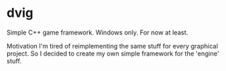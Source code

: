 # dvig
Simple C++ game framework. Windows only. For now at least.

Motivation
I'm tired of reimplementing the same stuff for every graphical project. So I decided to create my own simple framework for the 'engine' stuff.
